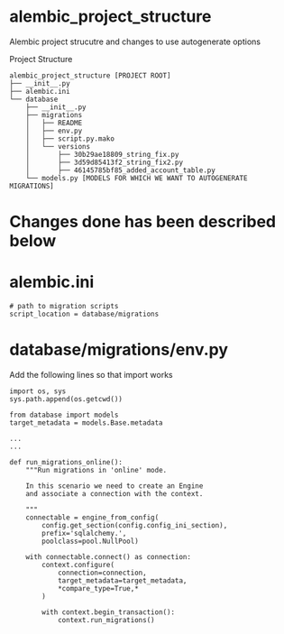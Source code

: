 # alembic_project_structure
Alembic project strucutre and changes to use autogenerate options

Project Structure

    alembic_project_structure [PROJECT ROOT]
    ├── __init__.py
    ├── alembic.ini
    └── database
        ├── __init__.py
        ├── migrations
        │   ├── README
        │   ├── env.py
        │   ├── script.py.mako
        │   └── versions
        │       ├── 30b29ae18809_string_fix.py
        │       ├── 3d59d85413f2_string_fix2.py
        │       ├── 46145785bf85_added_account_table.py
        └── models.py [MODELS FOR WHICH WE WANT TO AUTOGENERATE MIGRATIONS]


# Changes done has been described below

# alembic.ini

    # path to migration scripts
    script_location = database/migrations




# database/migrations/env.py
Add the following lines so that import works

    import os, sys
    sys.path.append(os.getcwd())

    from database import models
    target_metadata = models.Base.metadata

    ...
    ...

    def run_migrations_online():
        """Run migrations in 'online' mode.

        In this scenario we need to create an Engine
        and associate a connection with the context.

        """
        connectable = engine_from_config(
            config.get_section(config.config_ini_section),
            prefix='sqlalchemy.',
            poolclass=pool.NullPool)

        with connectable.connect() as connection:
            context.configure(
                connection=connection,
                target_metadata=target_metadata,
                *compare_type=True,*
            )

            with context.begin_transaction():
                context.run_migrations()



